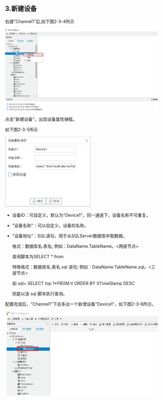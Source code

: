 ## 3.新建设备

右键"Channel1"后,如下图2-3-4所示   

![](../../assets/新建设备.jpg)



点击"新建设备"，出现设备属性弹框。

如下图2-3-5所示

![1557110284778](assets/设备配置.png)



- 设备ID：可自定义，默认为"Device1"，同一通道下，设备名称不可重复。

- "设备名称"：可以自定义，设备的名称。

- "设备地址"：SQL语句，用于从SQLServer数据库中取数据。

  格式：数据库名.表名;  例如：DataName.TableName。<两层节点>
  
  查询脚本为SELECT * from <TableName>
  
  特殊格式：数据库名.表名.sql 语句;   例如：DataName.TableName.sql。<三层节点>
  
  如 sql= SELECT top 1*FROM tl ORDER BY XTimeStamp DESC
  
  则是以该 sql 脚本执行查询。
  
  

配置完成后，"Channel1"下会多出一个新增设备"Device1"，如下图2-3-6所示。

![](../../assets/Device子菜单栏.png)



